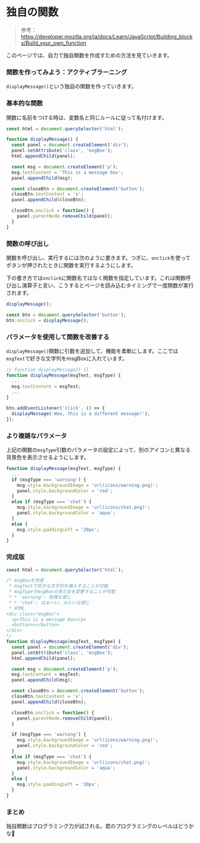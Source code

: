 # 独自の関数

> 参考：https://developer.mozilla.org/ja/docs/Learn/JavaScript/Building_blocks/Build_your_own_function

このページでは、自力で独自関数を作成すための方法を見ていきます。

### 関数を作ってみよう：アクティブラーニング

`displayMessage()`という独自の関数を作っていきます。

### 基本的な関数

関数に名前をつける時は、変数名と同じルールに従って名付けます。

```js
const html = document.querySelector('html');

function displayMessage() {
  const panel = document.createElement('div');
  panel.setAttribute('class', 'msgBox');
  html.appendChild(panel);

  const msg = document.createElement('p');
  msg.textContent = 'This is a message box';
  panel.appendChild(msg);

  const closeBtn = document.createElement('button');
  closeBtn.textContent = 'x';
  panel.appendChild(closeBtn);

  closeBtn.onclick = function() {
    panel.parentNode.removeChild(panel);
  }
}
```

### 関数の呼び出し

関数を呼び出し、実行するには次のように書きます。つぎに、`onclick`を使ってボタンが押されたときに関数を実行するようにします。

下の書き方では`onclick`に関数名ではなく関数を指定しています。これは関数呼び出し演算子と言い、こうするとページを読み込むタイミングで一度関数が実行されます。

```js
displayMessage();

const btn = document.querySelector('button');
btn.onclick = displayMessage();
```

### パラメータを使用して関数を改善する

`displayMessage()`関数に引数を追加して、機能を柔軟にします。ここでは`msgText`で好きな文字列をmsgBoxに入れています。

```js
// function displayMessage() {}
function displayMessage(msgText, msgType) {
  ...
  msg.textContent = msgText;
  ...
}

btn.addEventListener('click', () => {
  displayMessage('Woo, this is a different message!');
});
```

### より複雑なパラメータ

上記の関数の`msgType`引数のパラメータの設定によって、別のアイコンと異なる背景色を表示させるようにします。

```js
function displayMessage(msgText, msgType) {
  ...
  if (msgType === 'warning') {
    msg.style.backgroundImage = 'url(icons/warning.png)';
    panel.style.backgroundColor = 'red';
  }
  else if (msgType === 'chat') {
    msg.style.backgroundImage = 'url(icons/chat.png)';
    panel.style.backgroundColor = 'aqua';
  }
  else {
    msg.style.paddingLeft = '20px';
  }
}
```

### 完成版

```js
const html = document.querySelector('html');

/* msgBoxを作成
 * msgTextで好きな文字列を挿入することが可能
 * msgTypeでmsgBoxの見た目を変更することが可能
 * * 'warning': 危険な感じ
 * * 'chat': はぁ〜い、みたいな感じ
 * HTML
<div class="msgBox">
  <p>This is a message box</p>
  <button>x</button>
</div>
*/
function displayMessage(msgText, msgType) {
  const panel = document.createElement('div');
  panel.setAttribute('class', 'msgBox');
  html.appendChild(panel);

  const msg = document.createElement('p');
  msg.textContent = msgText;
  panel.appendChild(msg);

  const closeBtn = document.createElement('button');
  closeBtn.textContent = 'x';
  panel.appendChild(closeBtn);

  closeBtn.onclick = function() {
    panel.parentNode.removeChild(panel);
  }

  if (msgType === 'warning') {
    msg.style.backgroundImage = 'url(icons/warning.png)';
    panel.style.backgroundColor = 'red';
  }
  else if (msgType === 'chat') {
    msg.style.backgroundImage = 'url(icons/chat.png)';
    panel.style.backgroundColor = 'aqua';
  }
  else {
    msg.style.paddingLeft = '20px';
  }
}
```

### まとめ

独自関数はプログラミング力が試される。君のプログラミングのレベルはどうかな🧐


